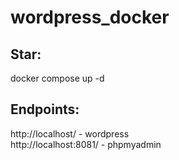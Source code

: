 # wordpress_docker

## Star:
docker compose up -d

## Endpoints:
http://localhost/ - wordpress<br>
http://localhost:8081/ - phpmyadmin